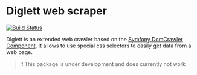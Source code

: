 # Diglett web scraper 
[![Build Status](https://travis-ci.org/jerodev/diglett.svg?branch=master)](https://travis-ci.org/jerodev/diglett)

Diglett is an extended web crawler based on the [Symfony DomCrawler Component](https://symfony.com/doc/current/components/dom_crawler.html). It allows to use special css selectors to easily get data from a web page.

> :exclamation: This package is under development and does currently not work